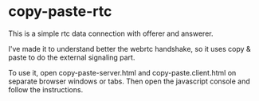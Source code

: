 copy-paste-rtc
==============

This is a simple rtc data connection with offerer and answerer. 

I've made it to understand better the webrtc handshake, so it uses copy & paste
to do the external signaling part.

To use it, open copy-paste-server.html and copy-paste.client.html on separate
browser windows or tabs. Then open the javascript console and follow the
instructions.